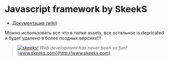 Javascript framework by SkeekS
===================================

* [Документация (wiki)](http://dev.cms.skeeks.com/docs/dev/javascript)

Можно использовать все что в папке assets, все остальное is depricated и будет удалено в более поздных версиях!!!

> [![skeeks!](https://gravatar.com/userimage/74431132/13d04d83218593564422770b616e5622.jpg)](http://skeeks.com)
<i>Web development has never been so fun!</i>  
[www.skeeks.com](http://www.skeeks.com)
